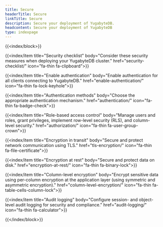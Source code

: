 ```yaml
---
title: Secure
headerTitle: Secure
linkTitle: Secure
description: Secure your deployment of YugabyteDB.
headcontent: Secure your deployment of YugabyteDB
type: indexpage
---
```


{{<index/block>}}

  {{<index/item
    title="Security checklist"
    body="Consider these security measures when deploying your YugabyteDB cluster."
    href="security-checklist/"
    icon="fa-thin fa-clipboard">}}

  {{<index/item
    title="Enable authentication"
    body="Enable authentication for all clients connecting to YugabyteDB."
    href="enable-authentication/"
    icon="fa-thin fa-lock-keyhole">}}

  {{<index/item
    title="Authentication methods"
    body="Choose the appropriate authentication mechanism."
    href="authentication/"
    icon="fa-thin fa-badge-check">}}

  {{<index/item
    title="Role-based access control"
    body="Manage users and roles, grant privileges, implement row-level security (RLS), and column-level security."
    href="authorization/"
    icon="fa-thin fa-user-group-crown">}}

  {{<index/item
    title="Encryption in transit"
    body="Secure and protect network communication using TLS."
    href="tls-encryption/"
    icon="fa-thin fa-file-certificate">}}

  {{<index/item
    title="Encryption at rest"
    body="Secure and protect data on disk."
    href="encryption-at-rest/"
    icon="fa-thin fa-binary-lock">}}

  {{<index/item
    title="Column-level encryption"
    body="Encrypt sensitive data using per-column encryption at the application layer (using symmetric and asymmetric encryption)."
    href="column-level-encryption/"
    icon="fa-thin fa-table-cells-column-lock">}}

  {{<index/item
    title="Audit logging"
    body="Configure session- and object-level audit logging for security and compliance."
    href="audit-logging/"
    icon="fa-thin fa-calculator">}}

{{</index/block>}}
